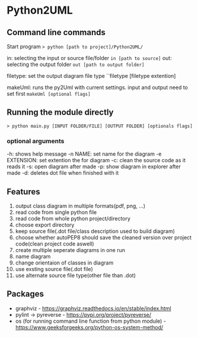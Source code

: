# Python2UML

## Command line commands

Start program
``> python [path to project]/Python2UML/``


in:
  selecting the input or source file/folder
    ``in [path to source]``
out:
  selecting the output folder
    ``out [path to output folder]``
    
filetype:
  set the output diagram file type
    ``filetype [filetype extention]
      
makeUml:
  runs the py2Uml with current settings. input and output need to set first
   ``makeUml [optional flags]``
   
## Running the module directly

``> python main.py [INPUT FOLDER/FILE] [OUTPUT FOLDER] [optionals flags]``
### optional arguments
  -h: shows help message
  -n NAME: set name for the diagram
  -e EXTENSION: set extention the for diagram
  -c: clean the source code as it reads it
  -s: open diagram after made
  -p: show diagram in explorer after made
  -d: deletes dot file when finished with it


## Features
  1. output class diagram in multiple formats(pdf, png, ...)
  2. read code from single python file
  3. read code from whole python project/directory
  4. choose export directory
  5. keep source file(.dot file/class description used to build diagram)
  6. choose whether autoPEP8 should save the cleaned version over project code(clean project code aswell)
  7. create multiple seperate diagrams in one run
  8. name diagram
  9. change orientaion of classes in diagram
  10. use exsting source file(.dot file)
  11. use alternate source file type(other file than .dot)
  
## Packages
  * graphviz - https://graphviz.readthedocs.io/en/stable/index.html
  * pylint -> pyreverse - https://pypi.org/project/pyreverse/
  * os (for running command line function from python module) - https://www.geeksforgeeks.org/python-os-system-method/
